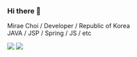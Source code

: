### Hi there 👋
Mirae Choi / Developer / Republic of Korea<br>
JAVA / JSP / Spring / JS / etc

<a href="mailto:pnenv@naver.com" target="_blank"><img src="https://img.shields.io/badge/Email-0BC904?style=flat-square&logo=Mail.Ru&logoColor=white&link=mailto:pnenv@naver.com"/></a>
<a href="https://github.com/MiraeChoi" target="_blank"><img src="https://img.shields.io/badge/GitHub-181717?style=flat-square&logo=GitHub&logoColor=white&link=https://github.com/MiraeChoi"/></a>
<!--
**MiraeChoi/MiraeChoi** is a ✨ _special_ ✨ repository because its `README.md` (this file) appears on your GitHub profile.

Here are some ideas to get you started:

- 🔭 I’m currently working on ...
- 🌱 I’m currently learning ...
- 👯 I’m looking to collaborate on ...
- 🤔 I’m looking for help with ...
- 💬 Ask me about ...
- 📫 How to reach me: ...
- 😄 Pronouns: ...
- ⚡ Fun fact: ...
-->
